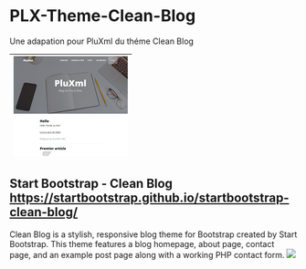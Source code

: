 # PLX-Theme-Clean-Blog

Une adapation pour PluXml du théme Clean Blog 
 <table align="center">
  <thead >
    <tr>
      <th  >
  <img src="https://raw.githubusercontent.com/gcyrillus/PLX-Theme-Clean-Blog/main/CleanBlog/preview.png"  alt="preview">  
      </th>
    </tr>
  </thead>
</table> 

##


## Start Bootstrap - Clean Blog https://startbootstrap.github.io/startbootstrap-clean-blog/

Clean Blog is a stylish, responsive blog theme for Bootstrap created by Start Bootstrap. This theme features a blog homepage, about page, contact page, and an example post page along with a working PHP contact form.
<img src="https://camo.githubusercontent.com/7e7a9eb7a557478e7685e9bc31c0d13f3855cd5f7999150f42f806341902daee/68747470733a2f2f6173736574732e7374617274626f6f7473747261702e636f6d2f696d672f73637265656e73686f74732f7468656d65732f636c65616e2d626c6f672e706e67">
